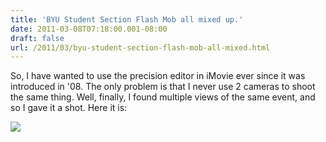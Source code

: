 ```yaml
---
title: 'BYU Student Section Flash Mob all mixed up.'
date: 2011-03-08T07:18:00.001-08:00
draft: false
url: /2011/03/byu-student-section-flash-mob-all-mixed.html
---
```


So, I have wanted to use the precision editor in iMovie ever since it was introduced in '08. The only problem is that I never use 2 cameras to shoot the same thing. Well, finally, I found multiple views of the same event, and so I gave it a shot. Here it is:

![](https://www.youtube.com/watch?v=OH2vn4DBHzs&pp)